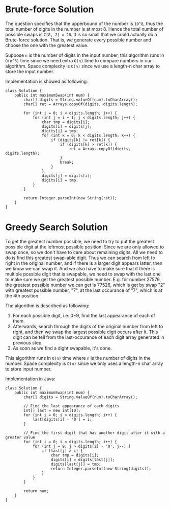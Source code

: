 # Brute-force Solution

The question specifies that the upperbound of the number is `10^8`, thus the total number of digits in the number is at most 8. Hence the total number of possible swaps is `C[8, 2] = 28`. It is so small that we could actually do a Brute-force solution. That is, we generate every possible number and choose the one with the greatest value. 

Suppose `n` is the number of digits in the input number, this algorithm runs in `O(n^3)` time since we need extra `O(n)` time to compare numbers in our algorithm. Space complexity is `O(n)` since we use a length-n char array to store the input number. 

Implementation is showed as following:

```
class Solution {
    public int maximumSwap(int num) {
        char[] digits = String.valueOf(num).toCharArray();
        char[] ret = Arrays.copyOf(digits, digits.length);
        
        for (int i = 0; i < digits.length; i++) {
            for (int j = i + 1; j < digits.length; j++) {
                char tmp = digits[i];
                digits[i] = digits[j];
                digits[j] = tmp;
                for (int k = 0; k < digits.length; k++) {
                    if (digits[k] != ret[k]) {
                        if (digits[k] > ret[k]) {
                            ret = Arrays.copyOf(digits, digits.length);
                        }
                        break;
                    }
                }
                digits[j] = digits[i];
                digits[i] = tmp;
            }
        }
        
        return Integer.parseInt(new String(ret));
    }
}
```

# Greedy Search Solution

To get the greatest number possible, we need to try to put the greatest possible digit at the leftmost possible position. Since we are only allowed to swap once, so we don't have to care about remaining digits. All we need to do is find this greatest swap-able digit. Thus we can search from left to right in the original number, and if there is a larger digit appears latter, then we know we can swap it. And we also have to make sure that if there is multiple possible digit that is swapable, we need to swap with the last one to make sure we get the greatest possible number. E.g. for number 27576, the greatest possible number we can get is 77526, which is get by swap "2" with greatest possible number, "7", at the last occurance of "7", which is at the 4th position. 

The algorithm is described as following:

1. For each possible digit, i.e. 0~9, find the last appearance of each of them.     
2. Afterwards, search through the digits of the original number from left to right, and then we swap the largest possible digit occurs after it. This digit can be tell from the last-occurance of each digit array generated in previous step.
3. As soon as we find a dight swapable, it's done. 

This algorithm runs in `O(n)` time where `n` is the number of digits in the number. Space complexity is `O(n)` since we only uses a length-n char array to store input number.  

Implementation in Java:

```
class Solution {
    public int maximumSwap(int num) {
        char[] digits = String.valueOf(num).toCharArray();
        
        // Find the last appearance of each digits
        int[] last = new int[10];
        for (int i = 0; i < digits.length; i++) {
            last[digits[i] - '0'] = i;
        }
        
        // Find the first digit that has another digit after it with a greater value
        for (int i = 0; i < digits.length; i++) {
            for (int j = 9; j > digits[i] - '0'; j--) {
                if (last[j] > i) {
                    char tmp = digits[i];
                    digits[i] = digits[last[j]];
                    digits[last[j]] = tmp;
                    return Integer.parseInt(new String(digits));
                }
            }
        }
        
        return num;
    }
}
```
